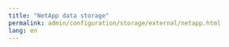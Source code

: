 ```yaml
---
title: "NetApp data storage"
permalink: admin/configuration/storage/external/netapp.html
lang: en
---
```


